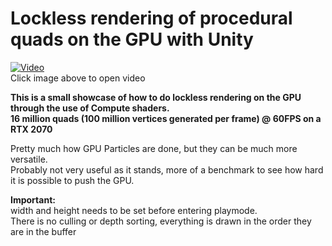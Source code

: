 # Lockless rendering of procedural quads on the GPU with Unity

[![Video](https://user-images.githubusercontent.com/4514574/91391266-e8848400-e839-11ea-8404-d1d96f3d04fc.png)](https://streamable.com/e/7acmup)  
Click image above to open video

**This is a small showcase of how to do lockless rendering on the GPU through the use of Compute shaders.**  
**16 million quads (100 million vertices generated per frame) @ 60FPS on a RTX 2070**

Pretty much how GPU Particles are done, but they can be much more versatile.  
Probably not very useful as it stands, more of a benchmark to see how hard it is possible to push the GPU.

**Important:**  
width and height needs to be set before entering playmode.  
There is no culling or depth sorting, everything is drawn in the order they are in the buffer  
